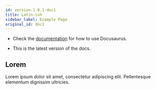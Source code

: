 ```yaml
---
id: version-1.0.1-doc1
title: Latin-ish
sidebar_label: Example Page
original_id: doc1
---
```


- Check the [documentation](https://docusaurus.io) for how to use Docusaurus.

* This is the latest version of the docs.

## Lorem

Lorem ipsum dolor sit amet, consectetur adipiscing elit. Pellentesque elementum dignissim ultricies.
